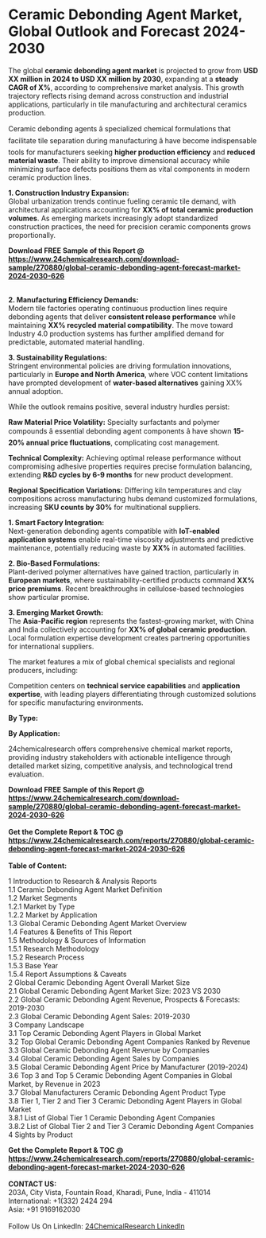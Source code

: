 <h1>Ceramic Debonding Agent Market, Global Outlook and Forecast 2024-2030</h1><p>The global <strong>ceramic debonding agent market</strong> is projected to grow from <strong>USD XX million in 2024 to USD XX million by 2030</strong>, expanding at a <strong>steady CAGR of X%</strong>, according to comprehensive market analysis. This growth trajectory reflects rising demand across construction and industrial applications, particularly in tile manufacturing and architectural ceramics production.</p><p>Ceramic debonding agents â specialized chemical formulations that facilitate tile separation during manufacturing â have become indispensable tools for manufacturers seeking <strong>higher production efficiency</strong> and <strong>reduced material waste</strong>. Their ability to improve dimensional accuracy while minimizing surface defects positions them as vital components in modern ceramic production lines.</p><p><strong>1. Construction Industry Expansion:</strong><br>
Global urbanization trends continue fueling ceramic tile demand, with architectural applications accounting for <strong>XX% of total ceramic production volumes</strong>. As emerging markets increasingly adopt standardized construction practices, the need for precision ceramic components grows proportionally.</p><div><b>Download FREE Sample of this Report @ 
            <a href="https://www.24chemicalresearch.com/download-sample/270880/global-ceramic-debonding-agent-forecast-market-2024-2030-626">
            https://www.24chemicalresearch.com/download-sample/270880/global-ceramic-debonding-agent-forecast-market-2024-2030-626</a></b></div><br><p><strong>2. Manufacturing Efficiency Demands:</strong><br>
Modern tile factories operating continuous production lines require debonding agents that deliver <strong>consistent release performance</strong> while maintaining <strong>XX% recycled material compatibility</strong>. The move toward Industry 4.0 production systems has further amplified demand for predictable, automated material handling.</p><p><strong>3. Sustainability Regulations:</strong><br>
Stringent environmental policies are driving formulation innovations, particularly in <strong>Europe and North America</strong>, where VOC content limitations have prompted development of <strong>water-based alternatives</strong> gaining XX% annual adoption.</p><p>While the outlook remains positive, several industry hurdles persist:</p><p><strong>Raw Material Price Volatility:</strong> Specialty surfactants and polymer compounds â essential debonding agent components â have shown <strong>15-20% annual price fluctuations</strong>, complicating cost management.</p><p><strong>Technical Complexity:</strong> Achieving optimal release performance without compromising adhesive properties requires precise formulation balancing, extending <strong>R&amp;D cycles by 6-9 months</strong> for new product development.</p><p><strong>Regional Specification Variations:</strong> Differing kiln temperatures and clay compositions across manufacturing hubs demand customized formulations, increasing <strong>SKU counts by 30%</strong> for multinational suppliers.</p><p><strong>1. Smart Factory Integration:</strong><br>
Next-generation debonding agents compatible with <strong>IoT-enabled application systems</strong> enable real-time viscosity adjustments and predictive maintenance, potentially reducing waste by <strong>XX%</strong> in automated facilities.</p><p><strong>2. Bio-Based Formulations:</strong><br>
Plant-derived polymer alternatives have gained traction, particularly in <strong>European markets</strong>, where sustainability-certified products command <strong>XX% price premiums</strong>. Recent breakthroughs in cellulose-based technologies show particular promise.</p><p><strong>3. Emerging Market Growth:</strong><br>
The <strong>Asia-Pacific region</strong> represents the fastest-growing market, with China and India collectively accounting for <strong>XX% of global ceramic production</strong>. Local formulation expertise development creates partnering opportunities for international suppliers.</p><p>The market features a mix of global chemical specialists and regional producers, including:</p><p>Competition centers on <strong>technical service capabilities</strong> and <strong>application expertise</strong>, with leading players differentiating through customized solutions for specific manufacturing environments.</p><p><strong>By Type:</strong></p><p><strong>By Application:</strong></p><p>24chemicalresearch offers comprehensive chemical market reports, providing industry stakeholders with actionable intelligence through detailed market sizing, competitive analysis, and technological trend evaluation.</p><div><b>Download FREE Sample of this Report @ 
            <a href="https://www.24chemicalresearch.com/download-sample/270880/global-ceramic-debonding-agent-forecast-market-2024-2030-626">
            https://www.24chemicalresearch.com/download-sample/270880/global-ceramic-debonding-agent-forecast-market-2024-2030-626</a></b></div><br><div><b>Get the Complete Report & TOC @ 
            <a href="https://www.24chemicalresearch.com/reports/270880/global-ceramic-debonding-agent-forecast-market-2024-2030-626">
            https://www.24chemicalresearch.com/reports/270880/global-ceramic-debonding-agent-forecast-market-2024-2030-626</a></b></div><br>
            <b>Table of Content:</b><p>1 Introduction to Research & Analysis Reports<br />
    1.1 Ceramic Debonding Agent Market Definition<br />
    1.2 Market Segments<br />
        1.2.1 Market by Type<br />
        1.2.2 Market by Application<br />
    1.3 Global Ceramic Debonding Agent Market Overview<br />
    1.4 Features & Benefits of This Report<br />
    1.5 Methodology & Sources of Information<br />
        1.5.1 Research Methodology<br />
        1.5.2 Research Process<br />
        1.5.3 Base Year<br />
        1.5.4 Report Assumptions & Caveats<br />
2 Global Ceramic Debonding Agent Overall Market Size<br />
    2.1 Global Ceramic Debonding Agent Market Size: 2023 VS 2030<br />
    2.2 Global Ceramic Debonding Agent Revenue, Prospects & Forecasts: 2019-2030<br />
    2.3 Global Ceramic Debonding Agent Sales: 2019-2030<br />
3 Company Landscape<br />
    3.1 Top Ceramic Debonding Agent Players in Global Market<br />
    3.2 Top Global Ceramic Debonding Agent Companies Ranked by Revenue<br />
    3.3 Global Ceramic Debonding Agent Revenue by Companies<br />
    3.4 Global Ceramic Debonding Agent Sales by Companies<br />
    3.5 Global Ceramic Debonding Agent Price by Manufacturer (2019-2024)<br />
    3.6 Top 3 and Top 5 Ceramic Debonding Agent Companies in Global Market, by Revenue in 2023<br />
    3.7 Global Manufacturers Ceramic Debonding Agent Product Type<br />
    3.8 Tier 1, Tier 2 and Tier 3 Ceramic Debonding Agent Players in Global Market<br />
        3.8.1 List of Global Tier 1 Ceramic Debonding Agent Companies<br />
        3.8.2 List of Global Tier 2 and Tier 3 Ceramic Debonding Agent Companies<br />
4 Sights by Product</p><div><b>Get the Complete Report & TOC @ 
            <a href="https://www.24chemicalresearch.com/reports/270880/global-ceramic-debonding-agent-forecast-market-2024-2030-626">
            https://www.24chemicalresearch.com/reports/270880/global-ceramic-debonding-agent-forecast-market-2024-2030-626</a></b></div><br><b>CONTACT US:</b><br>
            203A, City Vista, Fountain Road, Kharadi, Pune, India - 411014<br>
            International: +1(332) 2424 294<br>
            Asia: +91 9169162030 <br><br>
            Follow Us On LinkedIn: <a href="https://www.linkedin.com/company/24chemicalresearch/">24ChemicalResearch LinkedIn</a>